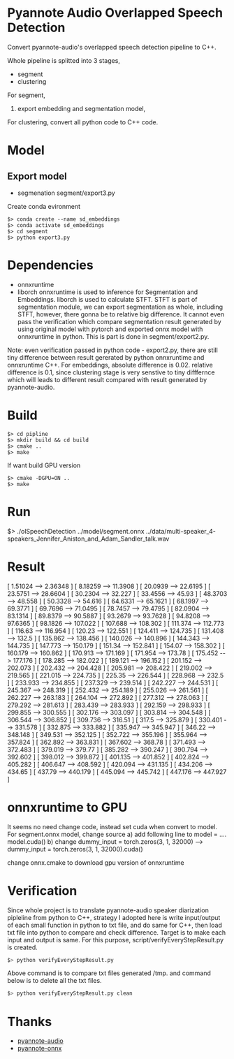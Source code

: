 # Pyannote Audio Overlapped Speech Detection

Convert pyannote-audio's overlapped speech detection pipeline to C++.

Whole pipeline is splitted into 3 stages,
- segment
- clustering

For segment,
1. export embedding and segmentation model,

For clustering, convert all python code to C++ code.

# Model 

## Export model
- segmenation
segment/export3.py

Create conda evironment
```
$> conda create --name sd_embeddings
$> conda activate sd_embeddings
$> cd segment
$> python export3.py
```

# Dependencies
- onnxruntime
- liborch
onnxruntime is used to inference for Segmentation and Embeddings. 
liborch is used to calculate STFT. STFT is part of segmentation module, we can export segmentation as whole, including STFT, however, 
there gonna be to relative big difference. It cannot even pass the verification which compare segmentation result generated by using
original model with pytorch and exported onnx model with onnxruntime in python. This is part is done in segment/export2.py.

Note: even verification passed in python code - export2.py, there are still tiny difference between result gererated by python onnxruntime 
and onnxruntime C++. For embeddings, absolute difference is 0.02. relative difference is 0.1, since clustering stage is very senstive 
to tiny difffernce which will leads to different result compared with result generated by pyannote-audio.

# Build

```
$> cd pipline
$> mkdir build && cd build
$> cmake ..
$> make
```
If want build GPU version
```
$> cmake -DGPU=ON ..
$> make
```

# Run
$> ./olSpeechDetection ../model/segment.onnx ../data/multi-speaker_4-speakers_Jennifer_Aniston_and_Adam_Sandler_talk.wav

# Result
[ 1.51024 --> 2.36348 ]
[ 8.18259 --> 11.3908 ]
[ 20.0939 --> 22.6195 ]
[ 23.5751 --> 28.6604 ]
[ 30.2304 --> 32.227 ]
[ 33.4556 --> 45.93 ]
[ 48.3703 --> 48.558 ]
[ 50.3328 --> 54.616 ]
[ 64.6331 --> 65.1621 ]
[ 68.1997 --> 69.3771 ]
[ 69.7696 --> 71.0495 ]
[ 78.7457 --> 79.4795 ]
[ 82.0904 --> 83.1314 ]
[ 89.8379 --> 90.5887 ]
[ 93.2679 --> 93.7628 ]
[ 94.8208 --> 97.6365 ]
[ 98.1826 --> 107.022 ]
[ 107.688 --> 108.302 ]
[ 111.374 --> 112.773 ]
[ 116.63 --> 116.954 ]
[ 120.23 --> 122.551 ]
[ 124.411 --> 124.735 ]
[ 131.408 --> 132.5 ]
[ 135.862 --> 138.456 ]
[ 140.026 --> 140.896 ]
[ 144.343 --> 144.735 ]
[ 147.773 --> 150.179 ]
[ 151.34 --> 152.841 ]
[ 154.07 --> 158.302 ]
[ 160.179 --> 160.862 ]
[ 170.913 --> 171.169 ]
[ 171.954 --> 173.78 ]
[ 175.452 --> 177.176 ]
[ 178.285 --> 182.022 ]
[ 189.121 --> 196.152 ]
[ 201.152 --> 202.073 ]
[ 202.432 --> 204.428 ]
[ 205.981 --> 208.422 ]
[ 219.002 --> 219.565 ]
[ 221.015 --> 224.735 ]
[ 225.35 --> 226.544 ]
[ 228.968 --> 232.5 ]
[ 233.933 --> 234.855 ]
[ 237.329 --> 239.514 ]
[ 242.227 --> 244.531 ]
[ 245.367 --> 248.319 ]
[ 252.432 --> 254.189 ]
[ 255.026 --> 261.561 ]
[ 262.227 --> 263.183 ]
[ 264.104 --> 272.892 ]
[ 277.312 --> 278.063 ]
[ 279.292 --> 281.613 ]
[ 283.439 --> 283.933 ]
[ 292.159 --> 298.933 ]
[ 299.855 --> 300.555 ]
[ 302.176 --> 303.097 ]
[ 303.814 --> 304.548 ]
[ 306.544 --> 306.852 ]
[ 309.736 --> 316.51 ]
[ 317.5 --> 325.879 ]
[ 330.401 --> 331.578 ]
[ 332.875 --> 333.882 ]
[ 335.947 --> 345.947 ]
[ 346.22 --> 348.148 ]
[ 349.531 --> 352.125 ]
[ 352.722 --> 355.196 ]
[ 355.964 --> 357.824 ]
[ 362.892 --> 363.831 ]
[ 367.602 --> 368.78 ]
[ 371.493 --> 372.483 ]
[ 379.019 --> 379.77 ]
[ 385.282 --> 390.247 ]
[ 390.794 --> 392.602 ]
[ 398.012 --> 399.872 ]
[ 401.135 --> 401.852 ]
[ 402.824 --> 405.282 ]
[ 406.647 --> 408.592 ]
[ 420.094 --> 431.135 ]
[ 434.206 --> 434.65 ]
[ 437.79 --> 440.179 ]
[ 445.094 --> 445.742 ]
[ 447.176 --> 447.927 ]


# onnxruntime to GPU
It seems no need change code, instead set cuda when convert to model. For segment.onnx model, change source 
a) add following line to model = ....
model.cuda() 
b) change 
dummy_input = torch.zeros(3, 1, 32000)
-->
dummy_input = torch.zeros(3, 1, 32000).cuda()

change onnx.cmake to download gpu version of onnxruntime

# Verification
Since whole project is to translate pyannote-audio speaker diarization pipleline from python to C++, strategy I adopted here is 
write input/output of each small function in python to txt file, and do same for C++, then load txt file into python to compare 
and check difference. Target is to make each input and output is same.
For this purpose, script/verifyEveryStepResult.py is created.
``` bash
$> python verifyEveryStepResult.py
```
Above command is to compare txt files generated /tmp. and command below is to delete all the txt files.
``` bash
$> python verifyEveryStepResult.py clean
```

# Thanks

- [pyannote-audio](https://github.com/pyannote/pyannote-audio)
- [pyannote-onnx](https://github.com/pengzhendong/pyannote-onnx)


